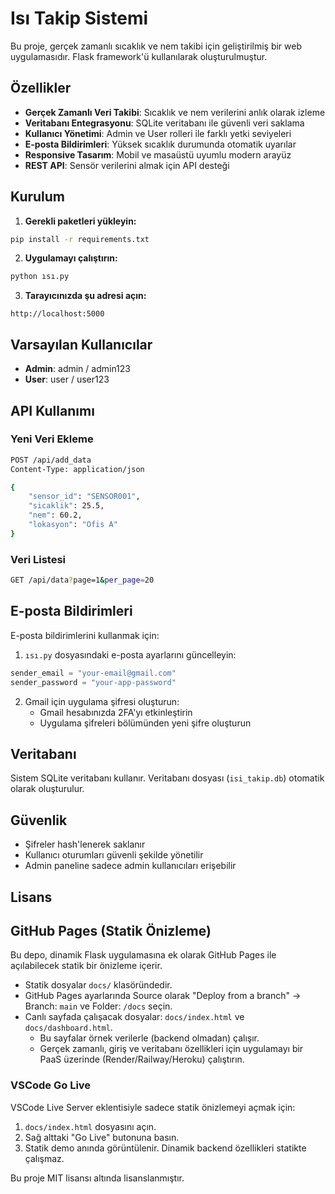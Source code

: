 # Isı Takip Sistemi

Bu proje, gerçek zamanlı sıcaklık ve nem takibi için geliştirilmiş bir web uygulamasıdır. Flask framework'ü kullanılarak oluşturulmuştur.

## Özellikler

- **Gerçek Zamanlı Veri Takibi**: Sıcaklık ve nem verilerini anlık olarak izleme
- **Veritabanı Entegrasyonu**: SQLite veritabanı ile güvenli veri saklama
- **Kullanıcı Yönetimi**: Admin ve User rolleri ile farklı yetki seviyeleri
- **E-posta Bildirimleri**: Yüksek sıcaklık durumunda otomatik uyarılar
- **Responsive Tasarım**: Mobil ve masaüstü uyumlu modern arayüz
- **REST API**: Sensör verilerini almak için API desteği

## Kurulum

1. **Gerekli paketleri yükleyin:**
```bash
pip install -r requirements.txt
```

2. **Uygulamayı çalıştırın:**
```bash
python ısı.py
```

3. **Tarayıcınızda şu adresi açın:**
```
http://localhost:5000
```

## Varsayılan Kullanıcılar

- **Admin**: admin / admin123
- **User**: user / user123

## API Kullanımı

### Yeni Veri Ekleme
```bash
POST /api/add_data
Content-Type: application/json

{
    "sensor_id": "SENSOR001",
    "sicaklik": 25.5,
    "nem": 60.2,
    "lokasyon": "Ofis A"
}
```

### Veri Listesi
```bash
GET /api/data?page=1&per_page=20
```

## E-posta Bildirimleri

E-posta bildirimlerini kullanmak için:

1. `ısı.py` dosyasındaki e-posta ayarlarını güncelleyin:
```python
sender_email = "your-email@gmail.com"
sender_password = "your-app-password"
```

2. Gmail için uygulama şifresi oluşturun:
   - Gmail hesabınızda 2FA'yı etkinleştirin
   - Uygulama şifreleri bölümünden yeni şifre oluşturun

## Veritabanı

Sistem SQLite veritabanı kullanır. Veritabanı dosyası (`isi_takip.db`) otomatik olarak oluşturulur.

## Güvenlik

- Şifreler hash'lenerek saklanır
- Kullanıcı oturumları güvenli şekilde yönetilir
- Admin paneline sadece admin kullanıcıları erişebilir

## Lisans
## GitHub Pages (Statik Önizleme)

Bu depo, dinamik Flask uygulamasına ek olarak GitHub Pages ile açılabilecek statik bir önizleme içerir.

- Statik dosyalar `docs/` klasöründedir.
- GitHub Pages ayarlarında Source olarak "Deploy from a branch" → Branch: `main` ve Folder: `/docs` seçin.
- Canlı sayfada çalışacak dosyalar: `docs/index.html` ve `docs/dashboard.html`.
  - Bu sayfalar örnek verilerle (backend olmadan) çalışır.
  - Gerçek zamanlı, giriş ve veritabanı özellikleri için uygulamayı bir PaaS üzerinde (Render/Railway/Heroku) çalıştırın.

### VSCode Go Live

VSCode Live Server eklentisiyle sadece statik önizlemeyi açmak için:

1. `docs/index.html` dosyasını açın.
2. Sağ alttaki "Go Live" butonuna basın.
3. Statik demo anında görüntülenir. Dinamik backend özellikleri statikte çalışmaz.


Bu proje MIT lisansı altında lisanslanmıştır.
